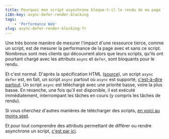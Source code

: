 ```yaml
---
title: Pourquoi mon script asynchrone bloque-t-il le rendu de ma page ?
i18n-key: async-defer-render-blocking
tags:
    - 'Performance Web'
slug: async-defer-render-blocking-fr
---
```


Une très bonne manière de mesurer l'impact d'une ressource tierce, comme un script, est de mesurer la performance de la page avec et sans ce script. Nombreux sont mes clients qui découvrent alors que leurs scripts, qu'ils ont pourtant chargé avec les attributs <code>async</code> et <code>defer</code>, sont bloquants pour le rendu.

Et c'est normal. D'après la spécification HTML ([source](https://html.spec.whatwg.org/multipage/scripting.html#attr-script-async)), un script <code>async defer</code> est, en fait, un script <code>async</code> partout où <code>async</code> est supporté, [c'est-à-dire partout](https://caniuse.com/script-async). Un script <code>async</code> est téléchargé avec une priorité basse, voire la plus basse. En revanche, une fois qu'il est disponible, il est exécuté immédiatement, interrompant les tâches en cours (y compris les tâches de rendu).

Si vous cherchez d'autres manières de télécharger des scripts, [en voici au moins sept](/notes/2020-06-priorites-js/).

Et pour tout comprendre des attributs permettant de différer ou rendre asynchrone un script, [c'est par ici](/notes/2017-12-comment-differer-l-execution-d-un-script/).

